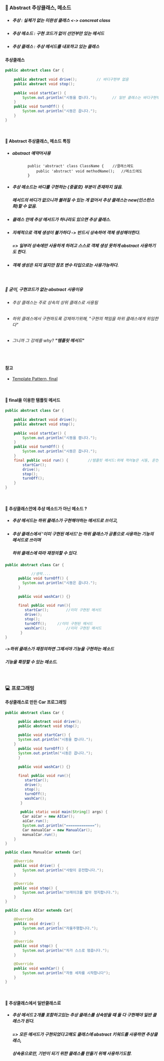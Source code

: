 ### :pushpin: Abstract 추상클래스, 메소드 
* ##### 추상 : 실체가 없는 미완성 클래스 <-> concreat class
* ##### 추상 메소드 : 구현 코드가 없이 선언부만 있는 메서드 
* ##### 추상 클래스 : 추상 메서드를 내포하고 있는 클래스

#### 추상클래스
```java    
public abstract class Car {
	
	public abstract void drive();         // 바디구현부 없음 
	public abstract void stop();
	
	public void startCar() {
		System.out.println("시동을 켭니다.");       // 일반 클래스는 바디구현부 존재
	}
	public void turnOff() {
		System.out.println("시동은 끕니다.");
	}
}
``` 

<br>

#### :round_pushpin: Abstract 추상클래스, 메소드 특징
* ##### abstract 예약어사용  
             
             public 'abstract' class ClassName {	//클래스에도 
                 public 'abstract' void methodName();   //메소드에도
             }
* ##### 추상 메소드는 바디를 구현하는 {중괄호} 부분이 존재하지 않음. 
  ##### 메서드의 바디가 없으니까 불려질 수 있는 게 없어서 추상 클래스는 new(인스턴스화)할 수 없음.
* ##### 클래스 안에 추상 메서드가 하나라도 있으면 추상 클래스.   
* ##### 자체적으로 객체 생성이 불가하다 -> 반드시 상속하여 객체 생성해야한다. 
  ##### => 일부러 상속에만 사용하게 하려고 스스로 객체 생성 못하게 abstract 사용하기도 한다.
* ##### 객체 생성은 되지 않지만 참조 변수 타입으로는 사용가능하다. 

<br>
 
##### :triangular_flag_on_post: 굳이, 구현코드가 없는 abstract 사용이유
* ###### 추상 클래스는 주로 상속의 상위 클래스로 사용됨
* ###### 하위 클래스에서 구현하도록 강제하기위해, "구현의 책임을 하위 클래스에게 위임한다"
* ###### 그니까 그 강제를 why? **"템플릿 메서드"**

<br>

#### 참고
* [Template Pattern, final](https://github.com/6161990/TIL/blob/main/DesignPattern/Template%20Pattern.md)

<br>

 #### :round_pushpin: final을 이용한 템플릿 메서드
```java    
public abstract class Car {
	
	public abstract void drive();        
	public abstract void stop();
	
	public void startCar() {
		System.out.println("시동을 켭니다.");      
	}
	public void turnOff() {
		System.out.println("시동은 끕니다.");
	}
	final public void run() {         //템플릿 메서드:위에 적어놓은 시동, 운전, 정지, 시동끄기의 로직을 정의해놓기 
		startCar();
		drive();	
		stop();
		turnOff();
	}
}
``` 

<br>

#### :round_pushpin: 추상클래스안에 추상 메소드가 아닌 메소드 ?
* ##### 추상 메서드는 하위 클래스가 구현해야하는 메서드로 쓰이고, 
* ##### 추상 클래스에서 '이미 구현된 메서드'는 하위 클래스가 공통으로 사용하는 기능의 메서드로 쓰이며 
  ##### 하위 클래스에 따라 재정의할 수 있다. 
```java    
public abstract class Car {

            //생략....
      public void turnOff() {
		System.out.println("시동은 끕니다."); 
      }
      
      public void washCar() {}			
      
      final public void run(){
         startCar();		//이미 구현된 메서드
         drive();
         stop();
         turnOff();		//이미 구현된 메서드
         washCar(); 		//이미 구현된 메서드
       }
}
``` 
##### ->하위 클래스가 재정의하면 그제서야 기능을 구현하는 메소드
##### 기능을 확장할 수 있는 메소드. 

<br>

### :computer: 프로그래밍
#### 추상클래스로 만든 Car 프로그래밍
```java    
public abstract class Car {

      public abstract void drive();
      public abstract void stop();
	
      public void startCar() {
	  System.out.println("시동을 켭니다.");
	}
      public void turnOff() {
	  System.out.println("시동은 끕니다."); 
      }
      
      public void washCar() {}			
      
      final public void run(){
         startCar();		
         drive();
         stop();
         turnOff();		
         washCar(); 		
       }
       
       public static void main(String[] args) {
		Car aiCar = new AICar();
		aiCar.run();
		System.out.println("=============");
		Car manualCar = new ManualCar();
		manualCar.run();
	}
}
```
```java
public class ManualCar extends Car{

	@Override
	public void drive() {
	    System.out.println("사람이 운전합니다.");
	}

	@Override
	public void stop() {
	    System.out.println("브레이크를 밟아 정지합니다.");		
	}
}
```
```java
public class AICar extends Car{

	@Override
	public void drive() {
	    System.out.println("자율주행합니다.");
	}

	@Override
	public void stop() {
	    System.out.println("차가 스스로 멈춥니다.");
	}

	@Override
	public void washCar() {
	    System.out.println("자동 세차를 시작합니다");
	}
}
```

<br>

#### :round_pushpin: 추상클래스에서 일반클래스로
* ##### 추상 메서드 2개를 포함하고있는 추상 클래스를 상속받을 때 둘 다 구현해야 일반 클래스가 된다. 
  ##### => 모든 메서드가 구현되었다고해도 클래스에 abstract 키워드를 사용하면 추상클래스,
  #####    상속용으로만, 기반이 되기 위한 클래스를 만들기 위해 사용하기도함.

